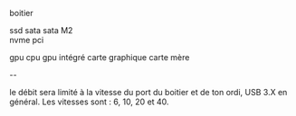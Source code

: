 boitier

ssd
sata
sata M2  
nvme 
pci 




gpu 
cpu 
gpu intégré carte graphique 
carte mère 

--

le débit sera limité à la vitesse du port du boitier et de ton ordi, USB 3.X en général.
Les vitesses sont  : 6, 10, 20 et 40.
